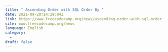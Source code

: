 ```yaml
---
title: " Ascending Order with SQL Order By "
date: 2021-09-20T14:29:04Z
link: https://www.freecodecamp.org/news/ascending-order-with-sql-order-by/?utm_medium=RSS&utm_source=news.12bit.vn
site: www.freecodecamp.org/news
language: English
category:
  -   
draft: false
---
```

